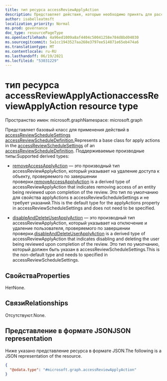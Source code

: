 ```yaml
---
title: тип ресурса accessReviewApplyAction
description: Представляет действия, которые необходимо принять для рассмотренных пользователей после завершения экземпляра проверки доступа.
author: isabelleatmsft
localization_priority: Normal
ms.prod: governance
doc_type: resourcePageType
ms.openlocfilehash: 4a96ed1009a8af4404c50041258e784d8bd04030
ms.sourcegitcommit: 5a1cc1943527aa268e3797ee514871e65eb474a6
ms.translationtype: MT
ms.contentlocale: ru-RU
ms.lasthandoff: 06/19/2021
ms.locfileid: "53031229"
---
```

# <a name="accessreviewapplyaction-resource-type"></a><span data-ttu-id="63128-103">тип ресурса accessReviewApplyAction</span><span class="sxs-lookup"><span data-stu-id="63128-103">accessReviewApplyAction resource type</span></span>

<span data-ttu-id="63128-104">Пространство имен: microsoft.graph</span><span class="sxs-lookup"><span data-stu-id="63128-104">Namespace: microsoft.graph</span></span>

<span data-ttu-id="63128-105">Представляет базовый класс для применения действий в [accessReviewScheduleSettings](accessreviewschedulesettings.md) [accessReviewScheduleDefinition.](accessreviewscheduledefinition.md)</span><span class="sxs-lookup"><span data-stu-id="63128-105">Represents a base class for apply actions in the [accessReviewScheduleSettings](accessreviewschedulesettings.md) of an [accessReviewScheduleDefinition](accessreviewscheduledefinition.md).</span></span> <span data-ttu-id="63128-106">Поддерживаемые производные типы:</span><span class="sxs-lookup"><span data-stu-id="63128-106">Supported derived types:</span></span>

- <span data-ttu-id="63128-107">[removeAccessApplyAction](removeaccessapplyaction.md) — это производный тип accessReviewApplyAction, который указывает на удаление доступа к объекту, проверяемого по завершении проверки.</span><span class="sxs-lookup"><span data-stu-id="63128-107">[removeAccessApplyAction](removeaccessapplyaction.md) is a derived type of accessReviewApplyAction that indicates removing access of an entity being reviewed upon completion of the review.</span></span> <span data-ttu-id="63128-108">Это тип по умолчанию для свойства applyActions в accessReviewScheduleSettings и не требует указаний.</span><span class="sxs-lookup"><span data-stu-id="63128-108">This is the default type for the applyActions property in accessReviewScheduleSettings and does not need to be specified.</span></span>

- <span data-ttu-id="63128-109">[disableAndDeleteUserApplyAction](disableanddeleteuserapplyaction.md) — это производный тип accessReviewApplyAction, который указывает на отключение и удаление пользователя, проверяемого по завершении проверки.</span><span class="sxs-lookup"><span data-stu-id="63128-109">[disableAndDeleteUserApplyAction](disableanddeleteuserapplyaction.md) is a derived type of accessReviewApplyAction that indicates disabling and deleting the user being reviewed upon completion of the review.</span></span> <span data-ttu-id="63128-110">Это тип по умолчанию, который должен быть указан в accessReviewScheduleSettings.</span><span class="sxs-lookup"><span data-stu-id="63128-110">This is the non-default type and needs to specified in accessReviewScheduleSettings.</span></span>

## <a name="properties"></a><span data-ttu-id="63128-111">Свойства</span><span class="sxs-lookup"><span data-stu-id="63128-111">Properties</span></span>
<span data-ttu-id="63128-112">Нет</span><span class="sxs-lookup"><span data-stu-id="63128-112">None.</span></span>

## <a name="relationships"></a><span data-ttu-id="63128-113">Связи</span><span class="sxs-lookup"><span data-stu-id="63128-113">Relationships</span></span>
<span data-ttu-id="63128-114">Отсутствуют.</span><span class="sxs-lookup"><span data-stu-id="63128-114">None.</span></span>

## <a name="json-representation"></a><span data-ttu-id="63128-115">Представление в формате JSON</span><span class="sxs-lookup"><span data-stu-id="63128-115">JSON representation</span></span>
<span data-ttu-id="63128-116">Ниже указано представление ресурса в формате JSON.</span><span class="sxs-lookup"><span data-stu-id="63128-116">The following is a JSON representation of the resource.</span></span>
<!-- {
  "blockType": "resource",
  "@odata.type": "microsoft.graph.accessReviewApplyAction"
}
-->
``` json
{
  "@odata.type": "#microsoft.graph.accessReviewApplyAction"
}
```


